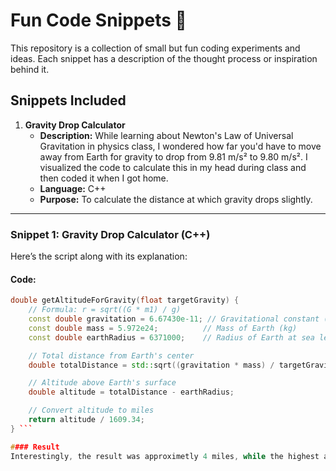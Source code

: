 # Fun Code Snippets 🚀

This repository is a collection of small but fun coding experiments and ideas. Each snippet has a description of the thought process or inspiration behind it.  

## Snippets Included
1. **Gravity Drop Calculator**
   - **Description:** While learning about Newton's Law of Universal Gravitation in physics class, I wondered how far you'd have to move away from Earth for gravity to drop from 9.81 m/s² to 9.80 m/s². I visualized the code to calculate this in my head during class and then coded it when I got home.  
   - **Language:** C++
   - **Purpose:** To calculate the distance at which gravity drops slightly.

---

### Snippet 1: Gravity Drop Calculator (C++)  
Here’s the script along with its explanation:

#### **Code:**

```cpp
double getAltitudeForGravity(float targetGravity) {
    // Formula: r = sqrt((G * m1) / g)
    const double gravitation = 6.67430e-11; // Gravitational constant (m³/kg/s²)
    const double mass = 5.972e24;          // Mass of Earth (kg)
    const double earthRadius = 6371000;    // Radius of Earth at sea level (meters)

    // Total distance from Earth's center
    double totalDistance = std::sqrt((gravitation * mass) / targetGravity);

    // Altitude above Earth's surface
    double altitude = totalDistance - earthRadius;

    // Convert altitude to miles
    return altitude / 1609.34;
} ```

#### Result
Interestingly, the result was approximetly 4 miles, while the highest altitude on Earth, which is the summit of Mount Everest, is approximately 5.5 miles high.

